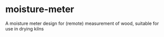 # moisture-meter
A moisture meter design for (remote) measurement of wood, suitable for use in drying kilns
